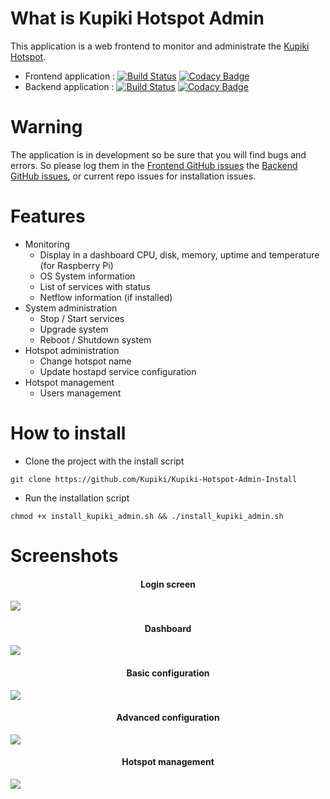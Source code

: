 What is Kupiki Hotspot Admin
==================

This application is a web frontend to monitor and administrate the [Kupiki Hotspot](https://github.com/pihomeserver/Kupiki-Hotspot-Script).

- Frontend application : [![Build Status](https://travis-ci.org/Kupiki/Kupiki-Hotspot-Admin-Frontend.svg?branch=master)](https://travis-ci.org/Kupiki/Kupiki-Hotspot-Admin-Frontend) [![Codacy Badge](https://api.codacy.com/project/badge/Grade/83b2ebb8ca3f46a9a2b08975ff714cd4)](https://www.codacy.com/app/pihomeserver/Kupiki-Hotspot-Admin-Frontend?utm_source=github.com&amp;utm_medium=referral&amp;utm_content=Kupiki/Kupiki-Hotspot-Admin-Frontend&amp;utm_campaign=Badge_Grade)
- Backend application : [![Build Status](https://travis-ci.org/Kupiki/Kupiki-Hotspot-Admin-Backend.svg?branch=master)](https://travis-ci.org/Kupiki/Kupiki-Hotspot-Admin-Backend) [![Codacy Badge](https://api.codacy.com/project/badge/Grade/6fb5dbcf65184755ad36a97590b78fe2)](https://www.codacy.com/app/pihomeserver/Kupiki-Hotspot-Admin-Backend?utm_source=github.com&amp;utm_medium=referral&amp;utm_content=Kupiki/Kupiki-Hotspot-Admin-Backend&amp;utm_campaign=Badge_Grade)                         


Warning
=====

The application is in development so be sure that you will find bugs and errors. So please log them in the [Frontend GitHub issues](https://github.com/Kupiki/Kupiki-Hotspot-Admin-Frontend/issues)
the  [Backend GitHub issues](https://github.com/Kupiki/Kupiki-Hotspot-Admin-Backend/issues), or current repo issues for installation issues.

Features
=======
- Monitoring
    - Display in a dashboard CPU, disk, memory, uptime and temperature (for Raspberry Pi)
    - OS System information
    - List of services with status
    - Netflow information (if installed)
- System administration
    - Stop / Start services
    - Upgrade system
    - Reboot / Shutdown system
- Hotspot administration
    - Change hotspot name
    - Update hostapd service configuration
- Hotspot management
    - Users management

How to install
=======

- Clone the project with the install script
```
git clone https://github.com/Kupiki/Kupiki-Hotspot-Admin-Install
```
- Run the installation script
```
chmod +x install_kupiki_admin.sh && ./install_kupiki_admin.sh
```
Screenshots
=======

<h4 align="center">Login screen</h4>
<img src="http://www.pihomeserver.fr/hosting/kupiki/login.png">
<h4 align="center">Dashboard</h4>
<img src="http://www.pihomeserver.fr/hosting/kupiki/dashboard.png">
<h4 align="center">Basic configuration</h4>
<img src="http://www.pihomeserver.fr/hosting/kupiki/simple.png">
<h4 align="center">Advanced configuration</h4>
<img src="http://www.pihomeserver.fr/hosting/kupiki/advanced.png">
<h4 align="center">Hotspot management</h4>
<img src="http://www.pihomeserver.fr/hosting/kupiki/mgmt.png">
